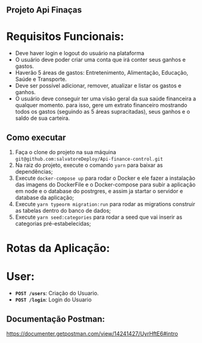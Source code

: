 ## Projeto Api Finaças

# Requisitos Funcionais:

- Deve haver login e logout do usuário na plataforma
- O usuário deve poder criar uma conta que irá conter seus ganhos e gastos.
- Haverão 5 áreas de gastos: Entretenimento, Alimentação, Educação, Saúde e Transporte.
- Deve ser possível adicionar, remover, atualizar e listar os gastos e ganhos.
- O usuário deve conseguir ter uma visão geral da sua saúde financeira a qualquer momento. para isso, gere um extrato financeiro mostrando todos os gastos (seguindo as 5 áreas supracitadas), seus ganhos e o saldo de sua carteira.

## Como executar

1. Faça o clone do projeto na sua máquina `git@github.com:salvatoreDeploy/Api-finance-control.git`
2. Na raiz do projeto, execute o comando `yarn` para baixar as dependências;
3. Execute `docker-compose up` para rodar o Docker e ele fazer a instalação das imagens do DockerFile e o Docker-compose para subir a aplicação em node e o database do postrgres, e assim ja startar o servidor e database da aplicação;
4. Execute `yarn typeorm migration:run` para rodar as migrations construir as tabelas dentro do banco de dados;
5. Execute `yarn seed:categories` para rodar a seed que vai inserir as categorias pré-estabelecidas;

# Rotas da Aplicação:

# User:

- **`POST /users`**: Criação do Usuario.
- **`POST /login`**: Login do Usuario

## Documentação Postman:

https://documenter.getpostman.com/view/14241427/UyrHftE6#intro
